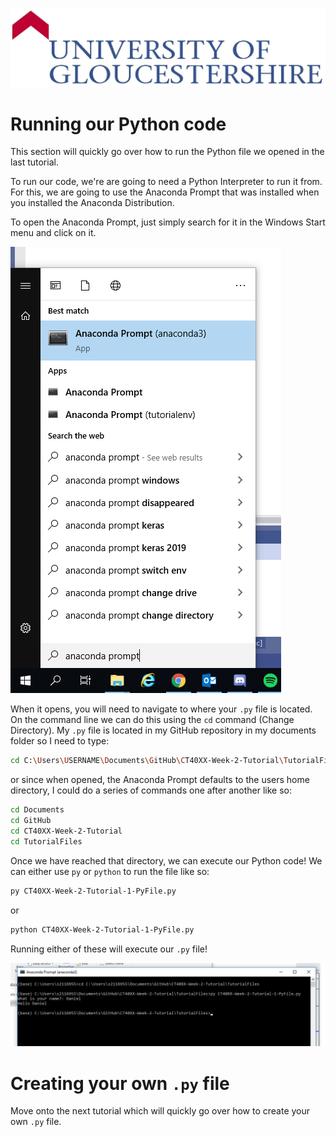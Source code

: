 ![UOG Logo](IMG-All/uoglogo.jpg)
# Running our Python code
This section will quickly go over how to run the Python file we opened in the last tutorial.

To run our code, we're are going to need a Python Interpreter to run it from. For this, we are going to use the Anaconda Prompt that was installed when you installed the Anaconda Distribution.

To open the Anaconda Prompt, just simply search for it in the Windows Start menu and click on it.

![Anaconda](IMG-All/IMG-PythonFromVS/anaconda.PNG)

When it opens, you will need to navigate to where your `.py` file is located. On the command line we can do this using the `cd` command (Change Directory). My `.py` file is located in my GitHub repository in my documents folder so I need to type:

```bash
cd C:\Users\USERNAME\Documents\GitHub\CT40XX-Week-2-Tutorial\TutorialFiles
```
or since when opened, the Anaconda Prompt defaults to the users home directory, I could do a series of commands one after another like so:
```bash
cd Documents
cd GitHub
cd CT40XX-Week-2-Tutorial
cd TutorialFiles
```

Once we have reached that directory, we can execute our Python code! We can either use `py` or `python` to run the file like so:
```bash
py CT40XX-Week-2-Tutorial-1-PyFile.py
```
or
```bash
python CT40XX-Week-2-Tutorial-1-PyFile.py
```

Running either of these will execute our `.py` file!

![Pythonfile](IMG-All/IMG-PythonFromVS/pythonfile.PNG)

# Creating your own `.py` file
Move onto the next tutorial which will quickly go over how to create your own `.py` file.